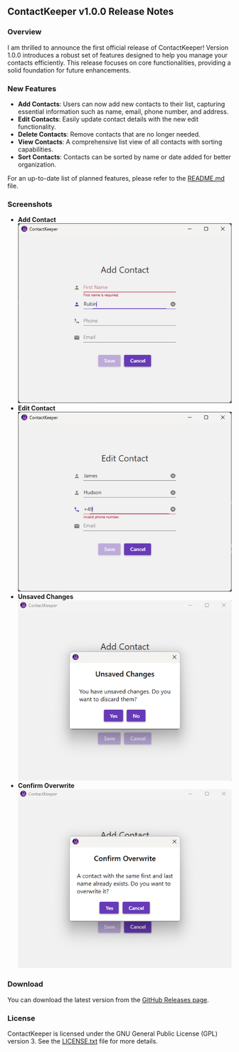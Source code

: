 ## ContactKeeper v1.0.0 Release Notes

### Overview

I am thrilled to announce the first official release of ContactKeeper! Version 1.0.0 introduces a robust set of features designed to help you manage your contacts efficiently. This release focuses on core functionalities, providing a solid foundation for future enhancements.

### New Features

- **Add Contacts**: Users can now add new contacts to their list, capturing essential information such as name, email, phone number, and address.
- **Edit Contacts**: Easily update contact details with the new edit functionality.
- **Delete Contacts**: Remove contacts that are no longer needed.
- **View Contacts**: A comprehensive list view of all contacts with sorting capabilities.
- **Sort Contacts**: Contacts can be sorted by name or date added for better organization.

For an up-to-date list of planned features, please refer to the [README.md](README.md) file.

### Screenshots

- **Add Contact**
  ![Add Contact](Readme-Resources/add-contact.png)
- **Edit Contact**
  ![Edit Contact](Readme-Resources/edit-contact.png)
- **Unsaved Changes**
  ![Unsaved Changes](Readme-Resources/unsaved-changes.png)
- **Confirm Overwrite**
  ![Confirm Overwrite](Readme-Resources/confirm-overwrite.png)

### Download

You can download the latest version from the [GitHub Releases page](https://github.com/thomaswening/contactkeeper/releases).

### License

ContactKeeper is licensed under the GNU General Public License (GPL) version 3. See the [LICENSE.txt](LICENSE.txt) file for more details.